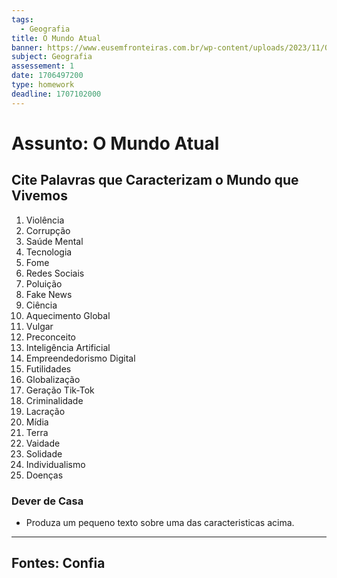 ```yaml
---
tags:
  - Geografia
title: O Mundo Atual
banner: https://www.eusemfronteiras.com.br/wp-content/uploads/2023/11/Os-porques-do-mundo-atual-810x456.png
subject: Geografia
assessement: 1
date: 1706497200
type: homework
deadline: 1707102000
---
```

# Assunto: O Mundo Atual
## Cite Palavras que Caracterizam o Mundo que Vivemos
1. Violência
2. Corrupção
3. Saúde Mental
4. Tecnologia
5. Fome
6. Redes Sociais
7. Poluição
8. Fake News
9. Ciência
10. Aquecimento Global
11. Vulgar
12. Preconceito
13. Inteligência Artificial
14. Empreendedorismo Digital
15. Futilidades
16. Globalização
17. Geração Tik-Tok
18. Criminalidade
19. Lacração
20. Mídia
21. Terra
22. Vaidade
23. Solidade
24. Individualismo
25. Doenças

### Dever de Casa
- Produza um pequeno texto sobre uma das caracteristicas acima.




---

## Fontes: Confia
